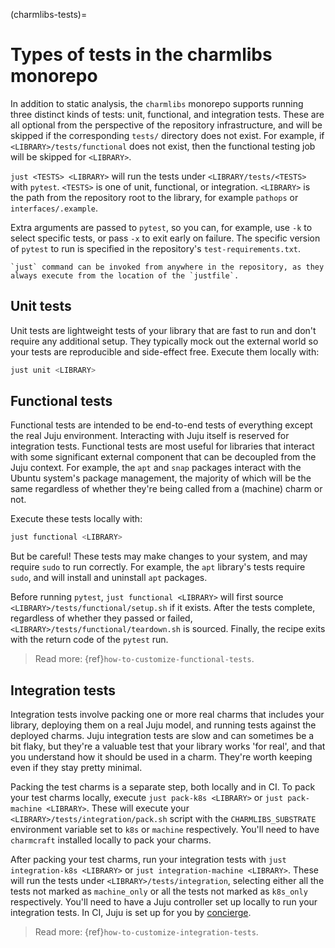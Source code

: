 (charmlibs-tests)=
# Types of tests in the charmlibs monorepo

In addition to static analysis, the `charmlibs` monorepo supports running three distinct kinds of tests: unit, functional, and integration tests.
These are all optional from the perspective of the repository infrastructure, and will be skipped if the corresponding `tests/` directory does not exist.
For example, if `<LIBRARY>/tests/functional` does not exist, then the functional testing job will be skipped for `<LIBRARY>`.

`just <TESTS> <LIBRARY>` will run the tests under `<LIBRARY/tests/<TESTS>` with `pytest`.
`<TESTS>` is one of unit, functional, or integration.
`<LIBRARY>` is the path from the repository root to the library, for example `pathops` or `interfaces/.example`.

Extra arguments are passed to `pytest`, so you can, for example, use `-k` to select specific tests, or pass `-x` to exit early on failure.
The specific version of `pytest` to run is specified in the repository's `test-requirements.txt`.

```{tip}
`just` command can be invoked from anywhere in the repository, as they always execute from the location of the `justfile`.
```

## Unit tests

Unit tests are lightweight tests of your library that are fast to run and don't require any additional setup.
They typically mock out the external world so your tests are reproducible and side-effect free.
Execute them locally with:
```bash
just unit <LIBRARY>
```

## Functional tests

Functional tests are intended to be end-to-end tests of everything except the real Juju environment.
Interacting with Juju itself is reserved for integration tests.
Functional tests are most useful for libraries that interact with some significant external component that can be decoupled from the Juju context.
For example, the `apt` and `snap` packages interact with the Ubuntu system's package management, the majority of which will be the same regardless of whether they're being called from a (machine) charm or not.

Execute these tests locally with:
```bash
just functional <LIBRARY>
```
But be careful!
These tests may make changes to your system, and may require `sudo` to run correctly.
For example, the `apt` library's tests require `sudo`, and will install and uninstall `apt` packages.

Before running `pytest`, `just functional <LIBRARY>` will first source `<LIBRARY>/tests/functional/setup.sh` if it exists.
After the tests complete, regardless of whether they passed or failed, `<LIBRARY>/tests/functional/teardown.sh` is sourced.
Finally, the recipe exits with the return code of the `pytest` run.

> Read more: {ref}`how-to-customize-functional-tests`.

## Integration tests

Integration tests involve packing one or more real charms that includes your library, deploying them on a real Juju model, and running tests against the deployed charms.
Juju integration tests are slow and can sometimes be a bit flaky, but they're a valuable test that your library works 'for real', and that you understand how it should be used in a charm.
They're worth keeping even if they stay pretty minimal.

Packing the test charms is a separate step, both locally and in CI.
To pack your test charms locally, execute `just pack-k8s <LIBRARY>` or `just pack-machine <LIBRARY>`.
These will execute your `<LIBRARY>/tests/integration/pack.sh` script with the `CHARMLIBS_SUBSTRATE` environment variable set to `k8s` or `machine` respectively.
You'll need to have `charmcraft` installed locally to pack your charms.

After packing your test charms, run your integration tests with `just integration-k8s <LIBRARY>` or `just integration-machine <LIBRARY>`.
These will run the tests under `<LIBRARY>/tests/integration`, selecting either all the tests not marked as `machine_only` or all the tests not marked as `k8s_only` respectively.
You'll need to have a Juju controller set up locally to run your integration tests.
In CI, Juju is set up for you by [concierge](https://github.com/canonical/concierge).

> Read more: {ref}`how-to-customize-integration-tests`.
